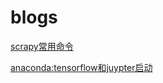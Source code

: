 # blogs
[scrapy常用命令](http://github.com)

[anaconda:tensorflow和juypter启动](https://github.com/huxiaodan-hku/blogs/blob/master/anaconda.md)
